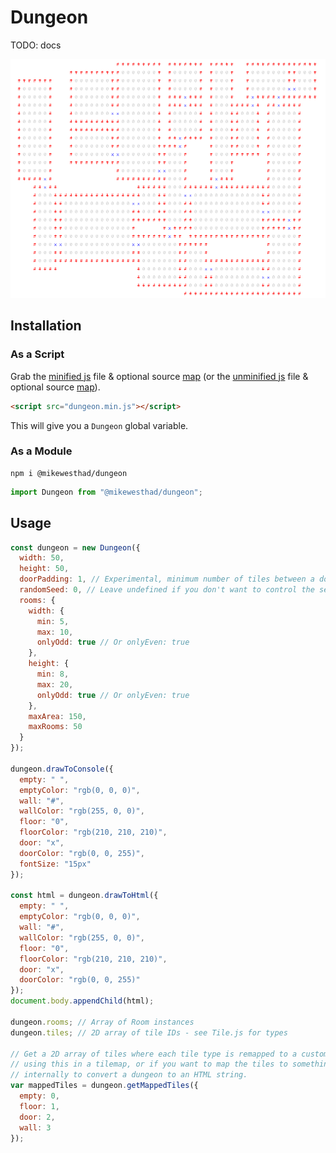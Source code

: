 # Dungeon

TODO: docs

![](./screenshot.png)

## Installation

### As a Script

Grab the [minified js](https://raw.githubusercontent.com/mikewesthad/dungeon/master/dist/dungeon.min.js) file & optional source [map](https://raw.githubusercontent.com/mikewesthad/dungeon/master/dist/dungeon.min.js.map) (or the [unminified js](https://raw.githubusercontent.com/mikewesthad/dungeon/master/dist/dungeon.js) file & optional source [map](https://raw.githubusercontent.com/mikewesthad/dungeon/master/dist/dungeon.js.map)).

```html
<script src="dungeon.min.js"></script>
```

This will give you a `Dungeon` global variable.

### As a Module

```
npm i @mikewesthad/dungeon
```

```js
import Dungeon from "@mikewesthad/dungeon";
```

## Usage

```js
const dungeon = new Dungeon({
  width: 50,
  height: 50,
  doorPadding: 1, // Experimental, minimum number of tiles between a door and a room corner (>= 1)
  randomSeed: 0, // Leave undefined if you don't want to control the seed
  rooms: {
    width: {
      min: 5,
      max: 10,
      onlyOdd: true // Or onlyEven: true
    },
    height: {
      min: 8,
      max: 20,
      onlyOdd: true // Or onlyEven: true
    },
    maxArea: 150,
    maxRooms: 50
  }
});

dungeon.drawToConsole({
  empty: " ",
  emptyColor: "rgb(0, 0, 0)",
  wall: "#",
  wallColor: "rgb(255, 0, 0)",
  floor: "0",
  floorColor: "rgb(210, 210, 210)",
  door: "x",
  doorColor: "rgb(0, 0, 255)",
  fontSize: "15px"
});

const html = dungeon.drawToHtml({
  empty: " ",
  emptyColor: "rgb(0, 0, 0)",
  wall: "#",
  wallColor: "rgb(255, 0, 0)",
  floor: "0",
  floorColor: "rgb(210, 210, 210)",
  door: "x",
  doorColor: "rgb(0, 0, 255)"
});
document.body.appendChild(html);

dungeon.rooms; // Array of Room instances
dungeon.tiles; // 2D array of tile IDs - see Tile.js for types

// Get a 2D array of tiles where each tile type is remapped to a custom value. Useful if you are
// using this in a tilemap, or if you want to map the tiles to something else, e.g. this is used
// internally to convert a dungeon to an HTML string.
var mappedTiles = dungeon.getMappedTiles({
  empty: 0,
  floor: 1,
  door: 2,
  wall: 3
});
```
